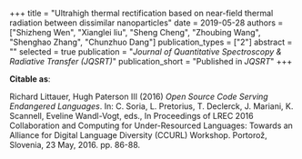 +++
title = "Ultrahigh thermal rectification based on near-field thermal radiation between dissimilar nanoparticles"
date = 2019-05-28
authors = ["Shizheng Wen", "Xianglei liu", "Sheng Cheng", "Zhoubing Wang", "Shenghao Zhang", "Chunzhuo Dang"]
publication_types = ["2"]
abstract = ""
selected = true
publication = "*Journal of Quantitative Spectroscopy & Radiative Transfer (JQSRT)*"
publication_short = "Published in *JQSRT*"
+++

**Citable as**:

Richard Littauer, Hugh Paterson III (2016) <em>Open Source Code Serving Endangered Languages</em>. In: C. Soria, L. Pretorius, T. Declerck, J. Mariani, K. Scannell, Eveline Wandl-Vogt, eds., In Proceedings of LREC 2016 Collaboration and Computing for Under-Resourced Languages: Towards an Alliance for Digital Language Diversity (CCURL) Workshop. Portorož, Slovenia, 23 May, 2016. pp. 86-88.
